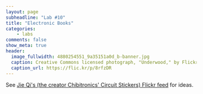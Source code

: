 ```yaml
---
layout: page
subheadline: "Lab #10"
title: "Electronic Books"
categories:
    - labs
comments: false
show_meta: true
header:
  image_fullwidth: 4880254551_9a35151a0d_b-banner.jpg
  caption: Creative Commons licensed photograph, "Underwood," by Flickr user Canned Muffins
  caption_url: https://flic.kr/p/8rfzDR
---
```



See [Jie Qi's (the creator Chibitronics' Circuit Stickers) Flickr feed](https://www.flickr.com/photos/jieq/) for ideas. 